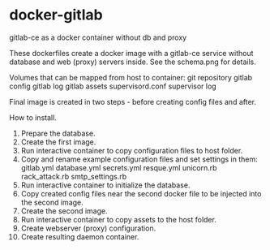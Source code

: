 # docker-gitlab
gitlab-ce as a docker container without db and proxy

These dockerfiles create a docker image with a gitlab-ce service without database and web (proxy) servers inside.
See the schema.png for details.

Volumes that can be mapped from host to container:
git repository
gitlab config
gitlab log
gitlab assets
supervisord.conf
supervisor log

Final image is created in two steps - before creating config files and after.

How to install.
1. Prepare the database.
2. Create the first image.
3. Run interactive container to copy configuration files to host folder.
4. Copy and rename example configuration files and set settings in them:
gitlab.yml
database.yml
secrets.yml
resque.yml
unicorn.rb
rack_attack.rb
smtp_settings.rb
5. Run interactive container to initialize the database.
6. Copy created config files near the second docker file to be injected into the second image.
7. Create the second image.
8. Run interactive container to copy assets to the host folder.
9. Create webserver (proxy) configuration.
10. Create resulting daemon container.
